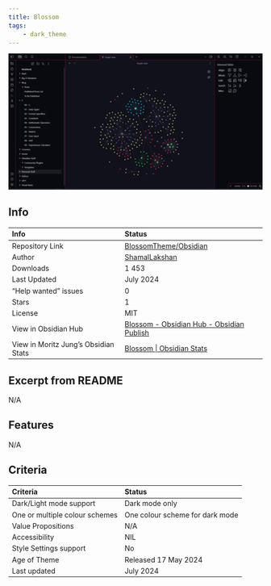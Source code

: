 ```yaml
---
title: Blossom
tags:
    - dark_theme
---
```


<img src="https://raw.githubusercontent.com/BlossomTheme/Obsidian/refs/heads/master/screenshot01.png">

## Info
| Info | Status |
| :---- | :---- |
| Repository Link | [BlossomTheme/Obsidian](https://github.com/BlossomTheme/Obsidian) |
| Author | [ShamalLakshan](https://github.com/ShamalLakshan) |
| Downloads | 1 453 |
| Last Updated | July 2024 |
| “Help wanted” issues | 0 |
| Stars | 1 |
| License | MIT |
| View in Obsidian Hub | [Blossom \- Obsidian Hub \- Obsidian Publish](https://publish.obsidian.md/hub/02+-+Community+Expansions/02.05+All+Community+Expansions/Themes/Blossom) |
| View in Moritz Jung’s Obsidian Stats | [Blossom \| Obsidian Stats](https://www.moritzjung.dev/obsidian-stats/themes/blossom/) |

## Excerpt from README
N/A

## Features
N/A

## Criteria
| Criteria | Status | 
| :---- | :---- | 
| Dark/Light mode support | Dark mode only | 
| One or multiple colour schemes | One colour scheme for dark mode | 
| Value Propositions | N/A |
| Accessibility | NIL | 
| Style Settings support | No | 
| Age of Theme | Released 17 May 2024 | 
| Last updated | July 2024 | 